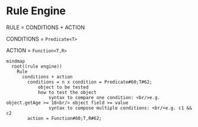 # Rule Engine
RULE = CONDITIONS + ACTION

CONDITIONS = `Predicate<T>`

ACTION = `Function<T,R>`

```mermaid
mindmap
  root((rule engine))
    Rule
      conditions + action
        conditions = n x condition = Predicate#60;T#62;
            object to be tested
            how to test the object
                syntax to compare one condition: <br/>e.g. object.getAge >= 18<br/> object field >= value
                syntax to compose multiple conditions: <br/>e.g. c1 && c2
        action = Function#60;T,R#62;
    
```
